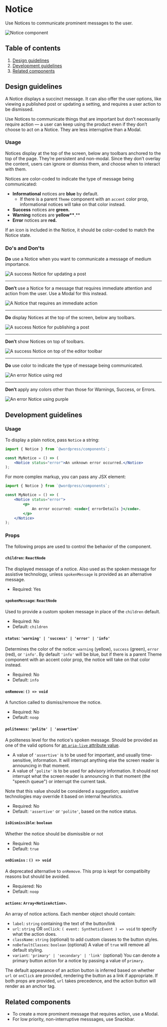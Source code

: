 # Notice

Use Notices to communicate prominent messages to the user.

![Notice component](https://make.wordpress.org/design/files/2019/03/Notice-Screenshot-alt.png)

## Table of contents

1. [Design guidelines](#design-guidelines)
2. [Development guidelines](#development-guidelines)
3. [Related components](#related-components)

## Design guidelines

A Notice displays a succinct message. It can also offer the user options, like viewing a published post or updating a setting, and requires a user action to be dismissed.

Use Notices to communicate things that are important but don’t necessarily require action — a user can keep using the product even if they don’t choose to act on a Notice. They are less interruptive than a Modal.

### Usage

Notices display at the top of the screen, below any toolbars anchored to the top of the page. They’re persistent and non-modal. Since they don’t overlay the content, users can ignore or dismiss them, and choose when to interact with them.

Notices are color-coded to indicate the type of message being communicated:

-   **Informational** notices are **blue** by default.
    - If there is a parent `Theme` component with an `accent` color prop, informational notices will take on that color instead.
-   **Success** notices are **green.**
-   **Warning** notices are **yellow\*\***.\*\*
-   **Error** notices are **red.**

If an icon is included in the Notice, it should be color-coded to match the Notice state.

### Do's and Don'ts
**Do** use a Notice when you want to communicate a message of medium importance.

![A success Notice for updating a post](https://make.wordpress.org/design/files/2019/03/Notice-Do-1-alt.png)

---
**Don’t** use a Notice for a message that requires immediate attention and action from the user. Use a Modal for this instead.

![A Notice that requires an immediate action](https://make.wordpress.org/design/files/2019/03/Notice-Dont-1-alt.png)

---
**Do** display Notices at the top of the screen, below any toolbars.

![A success Notice for publishing a post](https://make.wordpress.org/design/files/2019/03/Notice-Do-2-alt.png)

---
**Don’t** show Notices on top of toolbars.

![A success Notice on top of the editor toolbar](https://make.wordpress.org/design/files/2019/03/Notice-Dont-2-alt.png)

---
**Do** use color to indicate the type of message being communicated.

![An error Notice using red](https://make.wordpress.org/design/files/2019/03/Notice-Do-3-alt.png)

---
**Don’t** apply any colors other than those for Warnings, Success, or Errors.

![An error Notice using purple](https://make.wordpress.org/design/files/2019/03/Notice-Dont-3-alt.png)

## Development guidelines

### Usage

To display a plain notice, pass `Notice` a string:

```jsx
import { Notice } from `@wordpress/components`;

const MyNotice = () => (
	<Notice status="error">An unknown error occurred.</Notice>
);
```

For more complex markup, you can pass any JSX element:

```jsx
import { Notice } from `@wordpress/components`;

const MyNotice = () => (
	<Notice status="error">
		<p>
			An error occurred: <code>{ errorDetails }</code>.
		</p>
	</Notice>
);
```

### Props

The following props are used to control the behavior of the component.

#### `children`: `ReactNode`

The displayed message of a notice. Also used as the spoken message for assistive technology, unless `spokenMessage` is provided as an alternative message.

- Required: Yes

#### `spokenMessage`: `ReactNode`

Used to provide a custom spoken message in place of the `children` default.

- Required: No
- Default: `children`

#### `status`: `'warning' | 'success' | 'error' | 'info'`

Determines the color of the notice: `warning` (yellow), `success` (green), `error` (red), or `'info'`. By default `'info'` will be blue, but if there is a parent Theme component with an accent color prop, the notice will take on that color instead.

- Required: No
- Default: `info`

#### `onRemove`: `() => void`
A function called to dismiss/remove the notice.

- Required: No
- Default: `noop`

#### `politeness`: `'polite' | 'assertive'`

A politeness level for the notice's spoken message. Should be provided as one of the valid options for [an `aria-live` attribute value](https://www.w3.org/TR/wai-aria-1.1/#aria-live).

-   A value of `'assertive'` is to be used for important, and usually time-sensitive, information. It will interrupt anything else the screen reader is announcing in that moment.
-   A value of `'polite'` is to be used for advisory information. It should not interrupt what the screen reader is announcing in that moment (the "speech queue") or interrupt the current task.

Note that this value should be considered a suggestion; assistive technologies may override it based on internal heuristics.

- Required: No
- Default: `'assertive'` or `'polite'`, based on the notice status.

#### `isDismissible`: `boolean`
Whether the notice should be dismissible or not

- Required: No
- Default: `true`

#### `onDismiss` : `() => void`
A deprecated alternative to `onRemove`. This prop is kept for compatibilty reasons but should be avoided.

- Requiered: No
- Default: `noop`

#### `actions`: `Array<NoticeAction>`.

An array of notice actions. Each member object should contain:
- `label`: `string` containing the text of the button/link
- `url`: `string` OR `onClick`: `( event: SyntheticEvent ) => void` to specify what the action does.
- `className`: `string` (optional) to add custom classes to the button styles.
- `noDefaultClasses`: `boolean` (optional) A value of `true` will remove all default styling.
- `variant`: `'primary' | 'secondary' | 'link'` (optional) You can denote a primary button action for a notice by passing a value of `primary`.

The default appearance of an action button is inferred based on whether `url` or `onClick` are provided, rendering the button as a link if appropriate. If both props are provided, `url` takes precedence, and the action button will render as an anchor tag.

## Related components

-   To create a more prominent message that requires action, use a Modal.
- For low priority, non-interruptive messsages, use Snackbar.

